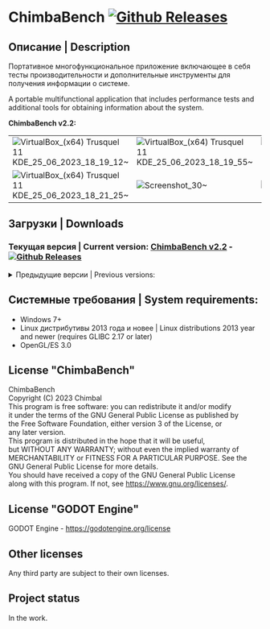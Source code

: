 # ChimbaBench [![Github Releases](https://img.shields.io/github/downloads/Shedou/ChimbaBench/total.svg)](https://github.com/Shedou/ChimbaBench/releases)

## Описание | Description
Портативное многофункциональное приложение включающее в себя тесты производительности и дополнительные инструменты для получения информации о системе.

A portable multifunctional application that includes performance tests and additional tools for obtaining information about the system.

**ChimbaBench v2.2:**

||||
|---|---|---|
| ![VirtualBox_(x64) Trusquel 11 KDE_25_06_2023_18_19_12~](https://github.com/Shedou/ChimbaBench/assets/19572158/a6c642b4-09e5-4c0f-a29f-1939fd00b2b4) | ![VirtualBox_(x64) Trusquel 11 KDE_25_06_2023_18_19_55~](https://github.com/Shedou/ChimbaBench/assets/19572158/129be39d-c389-4760-be05-6d38e7e5aa51) | ![VirtualBox_(x64) Trusquel 11 KDE_25_06_2023_18_19_36~](https://github.com/Shedou/ChimbaBench/assets/19572158/b1262304-f50d-447f-832d-ce8a3f57a0b2) |
| ![VirtualBox_(x64) Trusquel 11 KDE_25_06_2023_18_21_25~](https://github.com/Shedou/ChimbaBench/assets/19572158/7ca5170a-1c06-45fa-b6ae-498e07afd1e6) | ![Screenshot_30~](https://github.com/Shedou/ChimbaBench/assets/19572158/45197176-953e-4824-910f-5a7edd1144ca) | ![Screenshot_31~](https://github.com/Shedou/ChimbaBench/assets/19572158/59512d25-e899-41cb-862d-31bf5004e4ce) |

## Загрузки | Downloads
### Текущая версия | Current version: [ChimbaBench v2.2](https://github.com/Shedou/ChimbaBench/releases/tag/v22) - [![Github Releases](https://img.shields.io/github/downloads/Shedou/ChimbaBench/v22/total.svg)](https://github.com/Shedou/ChimbaBench/releases/tag/v22)

<details>
  <summary>Предыдущие версии | Previous versions:</summary>

- [ChimbaBench v2.1](https://github.com/Shedou/ChimbaBench/releases/tag/v21)
- [ChimbaBench v2.0](https://github.com/Shedou/ChimbaBench/releases/tag/v20)
- [ChimbaBench v1.3](https://github.com/Shedou/ChimbaBench/releases/tag/v1.3)
- [ChimbaBench v1.2](https://github.com/Shedou/ChimbaBench/releases/tag/v1.2)
- [ChimbaBench v1.1](https://github.com/Shedou/ChimbaBench/releases/tag/v1.1)
- [ChimbaBench v1.0](https://github.com/Shedou/ChimbaBench/releases/tag/v1.0)

</details>

## Системные требования | System requirements:
- Windows 7+
- Linux дистрибутивы 2013 года и новее | Linux distributions 2013 year and newer (requires GLIBC 2.17 or later)
- OpenGL/ES 3.0

## License "ChimbaBench"
ChimbaBench\
Copyright (C) 2023 Chimbal\
This program is free software: you can redistribute it and/or modify\
it under the terms of the GNU General Public License as published by\
the Free Software Foundation, either version 3 of the License, or\
any later version.\
This program is distributed in the hope that it will be useful,\
but WITHOUT ANY WARRANTY; without even the implied warranty of\
MERCHANTABILITY or FITNESS FOR A PARTICULAR PURPOSE.  See the\
GNU General Public License for more details.\
You should have received a copy of the GNU General Public License\
along with this program.  If not, see https://www.gnu.org/licenses/.

## License "GODOT Engine"
GODOT Engine - https://godotengine.org/license

## Other licenses
Any third party are subject to their own licenses.

## Project status
In the work.
